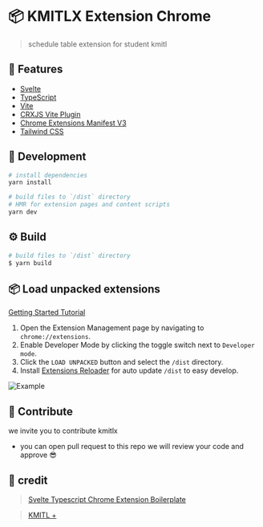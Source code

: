 # 📦 KMITLX Extension Chrome

> schedule table extension for student kmitl

## 🔮 Features

-   [Svelte](https://svelte.dev/)
-   [TypeScript](https://www.typescriptlang.org/)
-   [Vite](https://vitejs.dev/)
-   [CRXJS Vite Plugin](https://github.com/crxjs/chrome-extension-tools/blob/main/packages/vite-plugin/README.md)
-   [Chrome Extensions Manifest V3](https://developer.chrome.com/docs/extensions/mv3/intro/)
-   [Tailwind CSS](https://tailwindcss.com/)

## 🚜 Development

```bash
# install dependencies
yarn install

# build files to `/dist` directory
# HMR for extension pages and content scripts
yarn dev
```

## ⚙️ Build

```bash
# build files to `/dist` directory
$ yarn build
```

## 📦 Load unpacked extensions

[Getting Started Tutorial](https://developer.chrome.com/docs/extensions/mv3/getstarted/)

1. Open the Extension Management page by navigating to `chrome://extensions`.
2. Enable Developer Mode by clicking the toggle switch next to `Developer mode`.
3. Click the `LOAD UNPACKED` button and select the `/dist` directory.
4. Install [Extensions Reloader](https://chromewebstore.google.com/detail/extensions-reloader/fimgfedafeadlieiabdeeaodndnlbhid) for auto update `/dist` to easy develop.

![Example](https://wd.imgix.net/image/BhuKGJaIeLNPW9ehns59NfwqKxF2/vOu7iPbaapkALed96rzN.png?auto=format&w=571)

## 🤝 Contribute
we invite you to contribute kmitlx

- you can open pull request to this repo we will review your code and approve 😎

## 🫡 credit
> [Svelte Typescript Chrome Extension Boilerplate](https://arc.net/l/quote/zscimusa)

> [KMITL +](https://github.com/t0ngk/KMITL-PLUS)